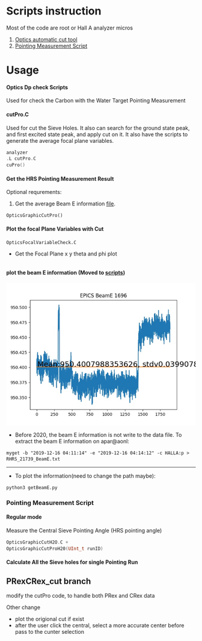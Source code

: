 # Scripts instruction

Most of the code are root or Hall A analyzer micros

1. [Optics automatic cut tool](#cutpro-c)
2. [Pointing Measurement Script](#pointing-measurement-script)


# Usage

#### Optics Dp check Scripts
Used for check the Carbon with the Water Target Pointing Measurement

#### cutPro.C
Used for cut the Sieve Holes. It also can search for the ground state peak, and first excited state peak, and apply cut on it. It also have the scripts to generate the average focal plane variables.

```c
analyzer 
.L cutPro.C
cuPro()

```

#### Get the HRS Pointing Measurement Result 
Optional requrements:
1. Get the average Beam E information [file](https://github.com/Jiansiyu/GeneralScripts/blob/master/halog/beamE.txt). 

```shell script
OpticsGraphicCutPro()
```

#### Plot the focal Plane Variables with Cut 

```
OpticsFocalVariableCheck.C
```

* Get the Focal Plane x y theta and phi plot

```

```



#### plot the beam E information (Moved to [scripts](https://github.com/Jiansiyu/GeneralScripts/tree/master/halog))
![beamE](https://github.com/Jiansiyu/GeneralScripts/blob/master/halog/result/BeamE1696.jpg)
* Before 2020, the beam E information is not write to the data file. To extract the beam E information
on apar@aonl:

```
myget -b "2019-12-16 04:11:14" -e "2019-12-16 04:14:12" -c HALLA:p > RHRS_21739_BeamE.txt

```
--- 

* To plot the information(need to change the path maybe):

```
python3 getBeamE.py
```

### Pointing Measurement Script
#### Regular mode 
Measure the Central Sieve Pointing Angle (HRS pointing angle)
```c++
OpticsGraphicCutH2O.C +
OpticsGraphicCutProH20(UInt_t runID)

```

#### Calculate All the Sieve holes for single Pointing Run 



## PRexCRex_cut branch 

modify the cutPro code, to handle both PRex and CRex data

Other change 
* plot the origional cut if exist
* after the user click the central, select a more accurate center before pass to the cunter selection 
